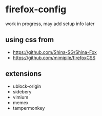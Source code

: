 # firefox-config

work in progress, may add setup info later

## using css from

- https://github.com/Shina-SG/Shina-Fox
- https://github.com/mimipile/firefoxCSS

## extensions

- ublock-origin
- sidebery
- vimium
- memex
- tampermonkey